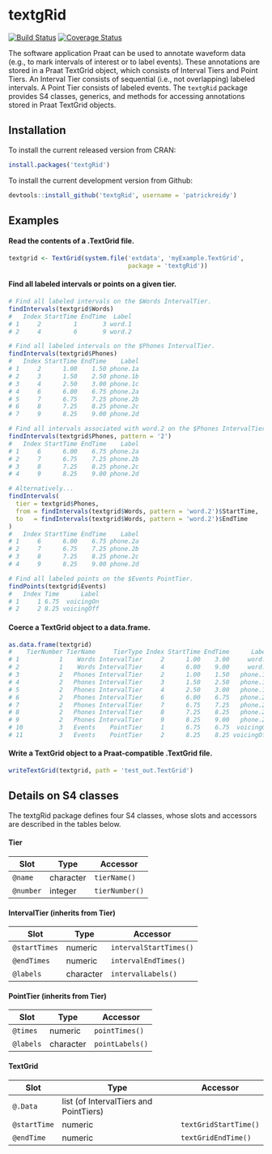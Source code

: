 # textgRid

[![Build Status](https://travis-ci.org/patrickreidy/textgRid.svg?branch=master)](https://travis-ci.org/patrickreidy/textgRid)
[![Coverage Status](https://coveralls.io/repos/github/patrickreidy/textgRid/badge.svg?branch=master&bust=1)](https://coveralls.io/github/patrickreidy/textgRid)

The software application Praat can be used to annotate waveform data
(e.g., to mark intervals of interest or to label events).
These annotations are stored in a Praat TextGrid object, which consists of
Interval Tiers and Point Tiers. 
An Interval Tier consists of sequential (i.e., not overlapping) labeled 
intervals. 
A Point Tier consists of labeled events. 
The `textgRid` package provides S4 classes, generics, and methods for 
accessing annotations stored in Praat TextGrid objects.

## Installation

To install the current released version from CRAN:

```r
install.packages('textgRid')
```

To install the current development version from Github:

```r
devtools::install_github('textgRid', username = 'patrickreidy')
```

## Examples

#### Read the contents of a .TextGrid file.
```r
textgrid <- TextGrid(system.file('extdata', 'myExample.TextGrid', 
                                 package = 'textgRid'))
```

#### Find all labeled intervals or points on a given tier.
```r
# Find all labeled intervals on the $Words IntervalTier.
findIntervals(textgrid$Words)
#   Index StartTime EndTime  Label
# 1     2         1       3 word.1
# 2     4         6       9 word.2

# Find all labeled intervals on the $Phones IntervalTier.
findIntervals(textgrid$Phones)
#   Index StartTime EndTime    Label
# 1     2      1.00    1.50 phone.1a
# 2     3      1.50    2.50 phone.1b
# 3     4      2.50    3.00 phone.1c
# 4     6      6.00    6.75 phone.2a
# 5     7      6.75    7.25 phone.2b
# 6     8      7.25    8.25 phone.2c
# 7     9      8.25    9.00 phone.2d

# Find all intervals associated with word.2 on the $Phones IntervalTier.
findIntervals(textgrid$Phones, pattern = '2')
#   Index StartTime EndTime    Label
# 1     6      6.00    6.75 phone.2a
# 2     7      6.75    7.25 phone.2b
# 3     8      7.25    8.25 phone.2c
# 4     9      8.25    9.00 phone.2d

# Alternatively...
findIntervals(
  tier = textgrid$Phones,
  from = findIntervals(textgrid$Words, pattern = 'word.2')$StartTime,
  to   = findIntervals(textgrid$Words, pattern = 'word.2')$EndTime
)
#   Index StartTime EndTime    Label
# 1     6      6.00    6.75 phone.2a
# 2     7      6.75    7.25 phone.2b
# 3     8      7.25    8.25 phone.2c
# 4     9      8.25    9.00 phone.2d

# Find all labeled points on the $Events PointTier.
findPoints(textgrid$Events)
#   Index Time      Label
# 1     1 6.75  voicingOn
# 2     2 8.25 voicingOff
```

#### Coerce a TextGrid object to a data.frame.
```r
as.data.frame(textgrid)
#    TierNumber TierName     TierType Index StartTime EndTime      Label
# 1           1    Words IntervalTier     2      1.00    3.00     word.1
# 2           1    Words IntervalTier     4      6.00    9.00     word.2
# 3           2   Phones IntervalTier     2      1.00    1.50   phone.1a
# 4           2   Phones IntervalTier     3      1.50    2.50   phone.1b
# 5           2   Phones IntervalTier     4      2.50    3.00   phone.1c
# 6           2   Phones IntervalTier     6      6.00    6.75   phone.2a
# 7           2   Phones IntervalTier     7      6.75    7.25   phone.2b
# 8           2   Phones IntervalTier     8      7.25    8.25   phone.2c
# 9           2   Phones IntervalTier     9      8.25    9.00   phone.2d
# 10          3   Events    PointTier     1      6.75    6.75  voicingOn
# 11          3   Events    PointTier     2      8.25    8.25 voicingOff
```

#### Write a TextGrid object to a Praat-compatible .TextGrid file.
```r
writeTextGrid(textgrid, path = 'test_out.TextGrid')
```

## Details on S4 classes

The textgRid package defines four S4 classes, whose slots and accessors are 
described in the tables below.

#### Tier

Slot      | Type      | Accessor 
----------|-----------|---------------
`@name`   | character | `tierName()`
`@number` | integer   | `tierNumber()`

#### IntervalTier (inherits from Tier)

Slot          | Type      | Accessor
--------------|-----------|-----------------------
`@startTimes` | numeric   | `intervalStartTimes()`
`@endTimes`   | numeric   | `intervalEndTimes()`
`@labels`     | character | `intervalLabels()`

#### PointTier (inherits from Tier)

Slot      | Type      | Accessor
----------|-----------|---------------
`@times`  | numeric   | `pointTimes()`
`@labels` | character | `pointLabels()`

#### TextGrid

Slot         | Type                                       | Accessor
-------------|--------------------------------------------|----------------------
`@.Data`     | list (of IntervalTiers and PointTiers)     |
`@startTime` | numeric                                    | `textGridStartTime()`
`@endTime`   | numeric                                    | `textGridEndTime()`

